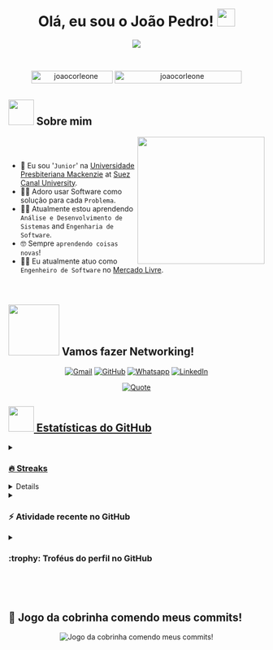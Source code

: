 <h1 align="center">Olá, eu sou o João Pedro! <img src="https://media.giphy.com/media/hvRJCLFzcasrR4ia7z/giphy.gif" width="35"></h1>
<p align="center">
  <a href="https://github.com/DenverCoder1/readme-typing-svg"><img src="https://readme-typing-svg.herokuapp.com?font=Time+New+Roman&color=%23C8BE25&size=25&center=true&vCenter=true&width=600&height=100&lines=Software+Engineer;Analist+System+Development+Student;"></a>
</p>


<br>

<p align="center"> 
	<img src="https://komarev.com/ghpvc/?username=joaocorleone&label=Profile%20views&color=0047AB&style=plastic?" alt="joaocorleone" height=25px, width=160px/> 
	<a href = "https://commits.top/egypt.html" target="_blank">
		<img src="https://enfsgag3ayy6w9q.m.pipedream.net/&style=plastic" alt="joaocorleone" target="_blank" height=25px, width=250px/> 
	</a>
</p>

	
## <picture><img src = "https://github.com/joaocorleone/joaocorleone/blob/main/Images/about_me.gif?raw=true" width = 50px></picture> Sobre mim

<picture> <img align="right" src="https://github.com/joaocorleone/joaocorleone/blob/main/Images/Right_Side.gif?raw=true" width = 250px></picture>

<br><br>

- :school: Eu sou '`Junior`' na [Universidade Presbiteriana Mackenzie](http://suez.edu.eg/ar/%d9%83%d9%84%d9%8a%d8%a9-%d8%a7%d9%84%d8%ad%d8%a7%d8%b3%d8%a8%d8%a7%d8%aa-%d9%88%d8%a7%d9%84%d9%85%d8%b9%d9%84%d9%88%d9%85%d8%a7%d8%aa/) at [Suez Canal University](http://suez.edu.eg/ar/).
- :technologist: Adoro usar Software como solução para cada `Problema`.
- :student: Atualmente estou aprendendo `Análise e Desenvolvimento de Sistemas` and `Engenharia de Software`.
- :nerd_face: Sempre `aprendendo coisas novas`!
- :mage_man: Eu atualmente atuo como `Engenheiro de Software` no [Mercado Livre](https://www.mercadolivre.com.br/).
<br>

## <picture> <img src="https://github.com/joaocorleone/joaocorleone/blob/main/Images/Connect-with-me.gif?raw=true" width="100px"> </picture> Vamos fazer Networking!
<p align="center">
	<a href="mailto:juaocorleone@gmail.com"><img img src="https://img.shields.io/badge/gmail-%23EA4335.svg?style=plastic&logo=gmail&logoColor=white" alt="Gmail"/></a>
	<a href="https://github.com/joaocorleone"><img src="https://img.shields.io/badge/github-%23181717.svg?style=plastic&logo=github&logoColor=white" alt="GitHub"/></a>
	<a href="https://wa.me/11986111238"><img src="https://img.shields.io/badge/whatsapp-%2325D366.svg?style=plastic&logo=whatsapp&logoColor=white" alt="Whatsapp"/></a>
	<a href="https://www.linkedin.com/in/joacgomes/"><img src="https://img.shields.io/badge/linkedin-%230A66C2.svg?style=plastic&logo=linkedin&logoColor=white" alt="LinkedIn"/></a>
</p>


<!-- ## 🛠️ Minhas Habilidades

### <picture> <img src = "https://github.com/joaocorleone/joaocorleone/blob/main/Images/Programming_Languages.gif?raw=true" width = 50px>  </picture> Linguagens de Programação

<p align="center"> 
  &emsp; 
  <a href="https://www.cprogramming.com/" target="_blank"> 
    <img alt="C" src="https://img.shields.io/badge/C%20-%232370ED.svg?style=plastic&logo=c&logoColor=white">
  </a> 
  &emsp;
  <a href="https://www.w3schools.com/cpp/" target="_blank"> 
    <img alt="C++" src="https://img.shields.io/badge/C++%20-%2300599C.svg?style=plastic&logo=c%2B%2B&logoColor=white">
  </a> 
  &emsp;
  <a href="https://developer.mozilla.org/en-US/docs/Web/JavaScript" target="_blank"> 
     <img alt="JavaScript" src="https://img.shields.io/badge/JavaScript%20-%23F7DF1E.svg?style=plastic&logo=javascript&logoColor=black">
   </a>
  &emsp;
  <a href="https://www.java.com" target="_blank"> 
    <img alt="Java" src="https://img.shields.io/badge/Java-%23007396.svg?style=plastic&logo=java&logoColor=white">
  </a>
  &emsp;
   <a href="https://www.python.org" target="_blank">
    <img alt="Python" src="https://img.shields.io/badge/Python%20-%2314354C.svg?style=plastic&logo=python&logoColor=white">
  </a>
</p>

### <picture> <img src = "https://github.com/joaocorleone/joaocorleone/blob/main/Images/Front_End.gif?raw=true" width = 50px>  </picture> Frontend Development
<p align="center"> 
  &emsp; 
  <a href="https://www.w3.org/html/" target="_blank"> 
   <img alt="HTML" src="https://img.shields.io/badge/HTML5%20-%23E34F26.svg?style=plastic&logo=html5&logoColor=white">
  </a>   
  &emsp;
  <a href="https://www.w3schools.com/css/" target="_blank">
    <img alt="CSS" src="https://img.shields.io/badge/CSS%20-%231572B6.svg?style=plastic&logo=css3&logoColor=white">
  </a> 
  &emsp;
  <a href="https://www.python.org" target="_blank">
    <img alt="Python" src="https://img.shields.io/badge/react-%2361DAFB.svg?style=plastic&logo=React&logoColor=black">
  </a>
  &emsp;
  <a href="https://developer.mozilla.org/en-US/docs/Web/JavaScript" target="_blank"> 
     <img alt="JavaScript" src="https://img.shields.io/badge/JavaScript%20-%23F7DF1E.svg?style=plastic&logo=javascript&logoColor=black">
   </a>
</p>

 ### <picture> <img src = "https://github.com/joaocorleone/joaocorleone/blob/main/Images/Software_Tools.gif?raw=true" width = 50px>  </picture> Software & Tools
 
<p align="center">
  &emsp;
    <a href="#"><img alt="Git" src="https://img.shields.io/badge/Git%20-%23F05033.svg?style=plastic&logo=git&logoColor=white"></a>
  &emsp;
    <a href="#"><img alt="GitHub" src="https://img.shields.io/badge/github-%23181717.svg?style=plastic&logo=github&logoColor=white"></a>
  &emsp;
    <a href="#"><img alt="Google Sheets" src="https://img.shields.io/badge/Google%20Sheets%20-%2334A853.svg?style=plastic&logo=google%20sheets&logoColor=white"></a>
  &emsp;
    <a href="#"><img alt="Mark Down" src="https://img.shields.io/badge/Markdown-000000?style=plastic&logo=markdown&logoColor=white"></a>
  &emsp;
    <a href="#"><img alt="Stack Overflow" src="https://img.shields.io/badge/-Stack%20Overflow-FE7A16?style=plastic&logo=stack-overflow&logoColor=white"></a>
  &emsp;
    <a href="#"><img alt="Geekf For Geeks" src="https://img.shields.io/badge/geeksforgeeks-%230F9D58.svg?style=plastic&logo=geeksforgeeks&logoColor=white"></a>
  &emsp;
    <a href="#"><img alt="JSON" img src="https://img.shields.io/badge/json-%23000000.svg?style=plastic&logo=json&logoColor=white"></a>
  &emsp;
    <a href="#"><img alt="OpenGL" src="https://img.shields.io/badge/opengl-%235586A4.svg?style=plastic&logo=opengl&logoColor=white"></a>
  &emsp;
    <a href="#"><img alt="Selenium" src="https://img.shields.io/badge/selenium-%2343B02A.svg?&style=plastic&logo=selenium&logoColor=white"></a>
    &emsp;
    <a href="#"><img src="https://img.shields.io/badge/latex-%23008080.svg?&style=plastic&logo=latex&logoColor=white" /></a>
    &emsp;
    <a href="#"><img src="https://img.shields.io/badge/django-%23092E20.svg?&style=plastic&logo=django&logoColor=white" /></a>
    &emsp;
    <a href="#"><img src="https://img.shields.io/badge/mysql-%234479A1.svg?&style=plastic&logo=mysql&logoColor=white"/></a>
</p>

 ### <picture> <img src = "https://github.com/joaocorleone/joaocorleone/blob/main/Images/IDEs.gif?raw=true" width = 50px>  </picture> IDEs
 
<p align="center">
  &emsp;
    <a href="#"><img alt="Visual Studio Code" src="https://img.shields.io/badge/Visual%20Studio%20Code-0078d7.svg?style=plastic&logo=visual-studio-code&logoColor=white"></a>
  &emsp;
    <a href="#"><img alt="JetBrain" src="https://img.shields.io/badge/jetbrains-%23000000.svg?style=plastic&logo=jetbrains&logoColor=white" /></a>
  &emsp;
    <a href="#"><img alt="Atom" src="https://img.shields.io/badge/atom-%2366595C.svg?&style=plastic&logo=atom&logoColor=white" /></a>
  &emsp;
    <a href="#"><img alt="Eclipse" src="https://img.shields.io/badge/eclipse%20ide-%232C2255.svg?&style=plastic&logo=eclipse%20ide&logoColor=white" /></a>
</p>

 ### <picture> <img src = "https://github.com/joaocorleone/joaocorleone/blob/main/Images/CP_PS.gif?raw=true" width = 50px>  </picture> Competitive Programming & Problem Solving
 
<p align="center">
  &emsp;
    <a href="#"><img alt = "Codeforces" src="https://img.shields.io/badge/codeforces%20-%231F8ACB.svg?style=plastic&logo=codeforces&logoColor=white" /></a>	
  &emsp;
    <a href="#"><img alt = "Leetcode" src="https://img.shields.io/badge/leetcode%20-%23FFA116.svg?style=plastic&logo=leetcode&logoColor=black" /></a>
  &emsp;
    <a href="#"><img alt = "Huckerrank" src="https://img.shields.io/badge/hackerrank-%232EC866.svg?style=plastic&logo=hackerrank&logoColor=white" /></a>
  &emsp;
    <a href="#"><img alt = "CodeChef" src="https://img.shields.io/badge/codechef-%235B4638.svg?style=plastic&logo=codechef&logoColor=white" /></a>
  &emsp;
    <a href="#"><img alt = "Google" src="https://img.shields.io/badge/google-%234285F4.svg?style=plastic&logo=google&logoColor=white" /></a>
  &emsp;
    <a href="#"><img alt = "Codin Game" src="https://img.shields.io/badge/codingame-%23F2BB13.svg?&style=plastic&logo=codingame&logoColor=black" /></a>
</p>

 ### <picture> <img src = "https://github.com/joaocorleone/joaocorleone/blob/main/Images/OS.gif?raw=true" width = 50px>  </picture> Operating Systems
 
<p align="center">
  &emsp;
    <a href="#"><img src="https://img.shields.io/badge/Linux-FCC624?style=plastic&logo=linux&logoColor=black"></a>
  &emsp;
    <a href="#"><img src="https://img.shields.io/badge/Ubuntu-E95420?style=plastic&logo=ubuntu&logoColor=white"></a>
  &emsp;
    <a href="#"><img src="https://img.shields.io/badge/Windows-0078D6?style=plastic&logo=windows&logoColor=white"></a>
  &emsp;
    <a href="#"><img src="https://img.shields.io/badge/pop!_os-%2348B9C7.svg?style=plastic&&logo=pop!_os&logoColor=white" /></a>
  &emsp;
    <a href="#"><img src="https://img.shields.io/badge/manjaro-%2335BF5C.svg?&style=plastic&logo=manjaro&logoColor=white" /></a>
</p>

<br> 

---
-->
<p align = "center">
	<a href="https://github.com/piyushsuthar/github-readme-quotes"> <img alt = "Quote" src="https://quotes-github-readme.vercel.app/api?type=horizontal&theme=tokyonight&animation=grow_out_in&quoteCategory=programming">
</p>


## <picture> <img src = "https://github.com/joaocorleone/joaocorleone/blob/main/Images/Statistics.gif?raw=true" width = 50px>  </picture> Estatísticas do GitHub

<details><summary><h3> 🔥 Streaks </h3></summary>

----	

<p align="center"><img src="https://github-readme-streak-stats.herokuapp.com/?user=joaocorleone&theme=tokyonight_duo" alt="joaocorleone" /></p>

</details>
  
<details><summary><h3>💻 Estatísticas de perfil no GitHub</h3></summary>

----
	
<p align="center">
    <a href="https://github.com/anuraghazra/github-readme-stats">
	    <img alt="joaocorleone's Github Stats" src="https://github-readme-stats.vercel.app/api?username=joaocorleone&show_icons=true&count_private=true&locale=en&theme=tokyonight&layout=compact" height="230px"/></a>
	  <img src="https://github-readme-stats.vercel.app/api/top-langs?username=joaocorleone&langs_count=10&show_icons=true&locale=en&theme=tokyonight" alt="joaocorleone" height="230px"/>
<br/>

  <b>Nota:</b> As principais linguagens são apenas uma métrica das linguagens em que meu código público consiste e não refletem experiência ou nível de habilidade.
  </p>
</details>

<details><summary><h3>⚡ Atividade recente no GitHub</h3></summary>

----
	
[![Juaocorleone's github activity graph](https://github-readme-activity-graph.cyclic.app/graph?username=joaocorleone&theme=github	)](https://github.com/joaocorleone/github-readme-activity-graph)

 
</details>

<details><summary> <h3> :trophy: Troféus do perfil no GitHub </h3></summary>

----
	
<p align="center"> <a href="https://github.com/ryo-ma/github-profile-trophy"><img src="https://github-profile-trophy.vercel.app/?username=joaocorleone&layout=compact&theme=tokyonight&column=4&margin-w=15&margin-h=15" alt="joaocorleone" /></a> </p>

[![@7oskaa's Holopin board](https://holopin.io/api/user/board?user=7oskaa)](https://holopin.io/@7oskaa)
	
</details>

 <!--
<details><summary><h3> :open_file_folder: My Repositories </h3></summary>

----
	
<div>
  <p align="center">
	<a href="https://github.com/joaocorleone/LeetCode_DailyChallenge_2023">
      		<img src="https://github-readme-stats.vercel.app/api/pin/?username=joaocorleone&repo=LeetCode_DailyChallenge_2023&theme=tokyonight" alt="GitHub Stats" />
    	</a>
	<a href="https://github.com/joaocorleone/Ahmed-Hossam">
      		<img src="https://github-readme-stats.vercel.app/api/pin/?username=joaocorleone&repo=Ahmed-Hossam&theme=tokyonight" alt="GitHub Stats" />
    	</a>
    	<a href="https://github.com/joaocorleone/Strees_Testing">
      		<img src="https://github-readme-stats.vercel.app/api/pin/?username=joaocorleone&repo=Strees_Testing&theme=tokyonight" alt="GitHub Stats" />
    	</a>
    	<a href="https://github.com/joaocorleone/CP-Templates">
      		<img src="https://github-readme-stats.vercel.app/api/pin/?username=joaocorleone&repo=CP-Templates&theme=tokyonight" alt="GitHub Stats" />
    	</a>
    	<a href="https://github.com/joaocorleone/Codeforces-Polygon-Template">
      		<img src="https://github-readme-stats.vercel.app/api/pin/?username=joaocorleone&repo=Codeforces-Polygon-Template&theme=tokyonight" alt="GitHub Stats" />
    	</a>
	<a href="https://github.com/joaocorleone/Some-Linux-Commands">
      		<img src="https://github-readme-stats.vercel.app/api/pin/?username=joaocorleone&repo=Some-Linux-Commands&theme=tokyonight" alt="GitHub Stats" />
    	</a>
	<a href="https://github.com/joaocorleone/Shorten-Link">
      		<img src="https://github-readme-stats.vercel.app/api/pin/?username=joaocorleone&repo=Shorten-Link&theme=tokyonight" alt="GitHub Stats" />
    	</a>
	<a href="https://github.com/joaocorleone/joaocorleone">
      		<img src="https://github-readme-stats.vercel.app/api/pin/?username=joaocorleone&repo=joaocorleone&theme=tokyonight" alt="GitHub Stats" />
    	</a>
	<a href="https://github.com/joaocorleone/Competitive-Programming-Session-Content">
      		<img src="https://github-readme-stats.vercel.app/api/pin/?username=joaocorleone&repo=Competitive-Programming-Session-Content&theme=tokyonight" alt="GitHub Stats" />
    	</a>
	<a href="https://github.com/joaocorleone/VS-Code-for-CP">
      		<img src="https://github-readme-stats.vercel.app/api/pin/?username=joaocorleone&repo=VS-Code-for-CP&theme=tokyonight" alt="GitHub Stats" />
    	</a>
	<a href="https://github.com/joaocorleone/Sorting-Algorithms">
      		<img src="https://github-readme-stats.vercel.app/api/pin/?username=joaocorleone&repo=Sorting-Algorithms&theme=tokyonight" alt="GitHub Stats" />
    	</a>
	<a href="https://github.com/joaocorleone/board-link-generator">
      		<img src="https://github-readme-stats.vercel.app/api/pin/?username=joaocorleone&repo=board-link-generator&theme=tokyonight" alt="GitHub Stats" />
    	</a>
	<a href="https://github.com/joaocorleone/Tic-Tac-Toe-GUI">
      		<img src="https://github-readme-stats.vercel.app/api/pin/?username=joaocorleone&repo=Tic-Tac-Toe-GUI&theme=tokyonight" alt="GitHub Stats" />
    	</a>
	<a href="https://github.com/joaocorleone/PhoneBook-System">
      		<img src="https://github-readme-stats.vercel.app/api/pin/?username=joaocorleone&repo=PhoneBook-System&theme=tokyonight" alt="GitHub Stats" />
    	</a>
	<a href="https://github.com/joaocorleone/Codeforces-Sheet-Generator">
      		<img src="https://github-readme-stats.vercel.app/api/pin/?username=joaocorleone&repo=Codeforces-Sheet-Generator&theme=tokyonight" alt="GitHub Stats" />
    	</a>
	<a href="https://github.com/joaocorleone/CP-Calendar">
      		<img src="https://github-readme-stats.vercel.app/api/pin/?username=joaocorleone&repo=CP-Calendar&theme=tokyonight" alt="GitHub Stats" />
    	</a>
	<a href="https://github.com/joaocorleone/Codeforces-Friends-Script">
      		<img src="https://github-readme-stats.vercel.app/api/pin/?username=joaocorleone&repo=Codeforces-Friends-Script&theme=tokyonight" alt="GitHub Stats" />
    	</a>
	<a href="https://github.com/joaocorleone/vJudge-Board-Scrapper">
      		<img src="https://github-readme-stats.vercel.app/api/pin/?username=joaocorleone&repo=vJudge-Board-Scrapper&theme=tokyonight" alt="GitHub Stats" />
    	</a>
	<a href="https://github.com/joaocorleone/CP-Templates-Snippets">
      		<img src="https://github-readme-stats.vercel.app/api/pin/?username=joaocorleone&repo=CP-Templates-Snippets&theme=tokyonight" alt="GitHub Stats" />
    	</a>
	<a href="https://github.com/joaocorleone/Udemy-Website">
      		<img src="https://github-readme-stats.vercel.app/api/pin/?username=joaocorleone&repo=Udemy-Website&theme=tokyonight" alt="GitHub Stats" />
    	</a>
  </p>
</div>
</details>
-->
</br></br>
	
## 🐍 Jogo da cobrinha comendo meus commits!
	
<p align="center">
	<picture>
		  <source media="(prefers-color-scheme: dark)" srcset="https://raw.githubusercontent.com/joaocorleone/joaocorleone/output/github-contribution-grid-snake-dark.svg">
		  <source media="(prefers-color-scheme: light)" srcset="https://raw.githubusercontent.com/joaocorleone/joaocorleone/output/github-contribution-grid-snake.svg">
		  <img alt="Jogo da cobrinha comendo meus commits!" src="https://raw.githubusercontent.com/joaocorleone/joaocorleone/output/github-contribution-grid-snake.svg">
	</picture>
</p>
